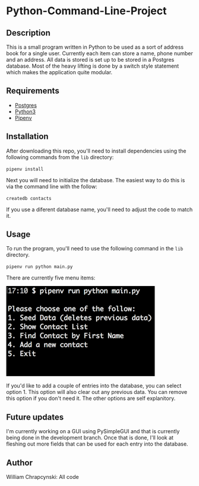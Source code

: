 # Python-Command-Line-Project

## Description

This is a small program written in Python to be used as a sort of address book for a single user. Currently each item can store a name, phone number and an address. All data is stored is set up to be stored in a Postgres database. Most of the heavy lifting is done by a switch style statement which makes the application quite modular.

## Requirements

- [Postgres](https://www.postgresql.org/)
- [Python3](https://www.python.org/)
- [Pipenv](https://pypi.org/project/pipenv/)

## Installation

After downloading this repo, you'll need to install dependencies using the following commands from the `lib` directory:

`pipenv install`

Next you will need to initialize the database. The easiest way to do this is via the command line with the follow:

`createdb contacts`

If you use a diferent database name, you'll need to adjust the code to match it.

## Usage

To run the program, you'll need to use the following command in the `lib` directory.

`pipenv run python main.py` 

There are currently five menu items:

![Sample](images/sample.png)

If you'd like to add a couple of entries into the database, you can select option 1. This option will also clear out any previous data. You can remove this option if you don't need it. The other options are self explanitory.

## Future updates

I'm currently working on a GUI using PySimpleGUI and that is currently being done in the development branch. Once that is done, I'll look at fleshing out more fields that can be used for each entry into the database.

## Author

William Chrapcynski: All code